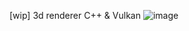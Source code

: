 [wip] 3d renderer C++ & Vulkan
![image](https://github.com/user-attachments/assets/3982d2ab-b1b0-4757-8cf1-24cae5bbfc4c)


